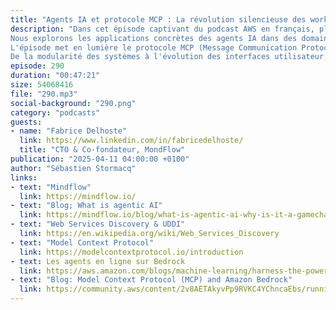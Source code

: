 ```yaml
---
title: "Agents IA et protocole MCP : La révolution silencieuse des workflows d'entreprise"
description: "Dans cet épisode captivant du podcast AWS en français, plongez dans l'univers émergent de l'IA agentique avec notre invité Fabrice Delhoste, CTO de MindFlow. Découvrez comment cette technologie permet aux agents d'IA de prendre des décisions autonomes basées sur des données et d'orchestrer des tâches auparavant manuelles.
Nous explorons les applications concrètes des agents IA dans des domaines comme la cybersécurité, tout en analysant les défis majeurs liés à leur fiabilité, leur prédictibilité et leur communication. La conversation aborde également l'importance cruciale des prompts et la nécessité de personnaliser les agents pour chaque entreprise.
L'épisode met en lumière le protocole MCP (Message Communication Protocol), un standard ouvert essentiel pour l'intégration et l'interopérabilité des agents IA. Vous découvrirez comment ce protocole facilite la communication standardisée entre clients et serveurs, et comment des entreprises comme MindFlow l'exploitent pour créer des workflows agentiques efficaces.
De la modularité des systèmes à l'évolution des interfaces utilisateur, en passant par l'émergence de nouveaux métiers comme l'agent-engineer, cet épisode offre un panorama complet des tendances actuelles et futures de l'IA agentique. Une conversation incontournable pour comprendre comment les agents IA transforment le paysage technologique des entreprises."
episode: 290
duration: "00:47:21"
size: 54068416
file: "290.mp3"
social-background: "290.png"
category: "podcasts"
guests:
- name: "Fabrice Delhoste"
  link: https://www.linkedin.com/in/fabricedelhoste/
  title: "CTO & Co-fondateur, MondFlow"
publication: "2025-04-11 04:00:00 +0100"
author: "Sébastien Stormacq"
links:
- text: "Mindflow"
  link: https://mindflow.io/
- text: "Blog; What is agentic AI"
  link: https://mindflow.io/blog/what-is-agentic-ai-why-is-it-a-gamechanger
- text: "Web Services Discovery & UDDI"
  link: https://en.wikipedia.org/wiki/Web_Services_Discovery
- text: "Model Context Protocol"
  link: https://modelcontextprotocol.io/introduction
- text: Les agents en ligne sur Bedrock 
  link: https://aws.amazon.com/blogs/machine-learning/harness-the-power-of-mcp-servers-with-amazon-bedrock-agents/
- text: "Blog: Model Context Protocol (MCP) and Amazon Bedrock"
  link: https://community.aws/content/2v8AETAkyvPp9RVKC4YChncaEbs/running-mcp-based-agents-clients-servers-on-aws
---
```

